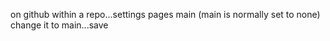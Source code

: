 on github within a repo...settings pages main (main is  normally set to none) change it to main...save


